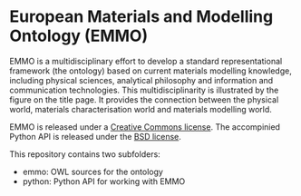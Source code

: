 European Materials and Modelling Ontology (EMMO)
================================================
EMMO is a multidisciplinary effort to develop a standard
representational framework (the ontology) based on current materials
modelling knowledge, including physical sciences, analytical
philosophy and information and communication technologies.  This
multidisciplinarity is illustrated by the figure on the title page.
It provides the connection between the physical world, materials
characterisation world and materials modelling world.

EMMO is released under a [Creative Commons
license](https://creativecommons.org/licenses/by/4.0/legalcode).  The
accompinied Python API is released under the [BSD
license](https://opensource.org/licenses/BSD-3-Clause).


This repository contains two subfolders:
  * emmo: OWL sources for the ontology
  * python: Python API for working with EMMO
